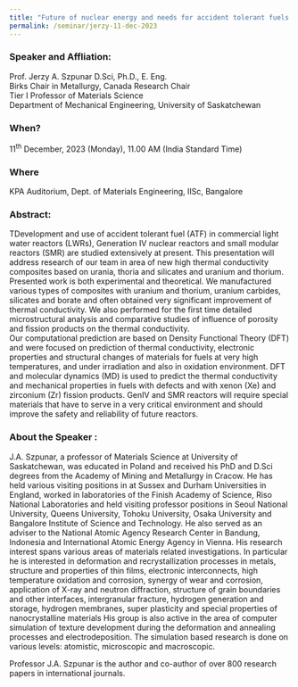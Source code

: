 ```yaml
---
title: "Future of nuclear energy and needs for accident tolerant fuels (11/12/23)"
permalink: /seminar/jerzy-11-dec-2023
---
```

### Speaker and Affliation:
Prof. Jerzy A. Szpunar D.Sci, Ph.D., E. Eng.<br>
Birks Chair in Metallurgy, Canada Research Chair<br>
Tier I  Professor of Materials Science<br>
Department of Mechanical Engineering, University of Saskatchewan

### When?
11<sup>th</sup> December, 2023 (Monday), 11.00 AM (India Standard Time)

### Where
KPA Auditorium, Dept. of Materials Engineering, IISc, Bangalore

### Abstract:
TDevelopment and use of accident tolerant fuel (ATF) in commercial light water reactors (LWRs), Generation IV nuclear reactors and small modular reactors (SMR) are studied extensively at present. This presentation will address research of our team in area of new high thermal conductivity composites based on urania, thoria and silicates and uranium and thorium. Presented work is both experimental and theoretical. We manufactured various types of composites with uranium and thorium, uranium carbides, silicates and borate and often obtained very significant improvement of thermal conductivity. We also performed for the first time detailed microstructural analysis and comparative studies of influence of porosity and fission products on the thermal conductivity.  
Our computational prediction are based on Density Functional Theory (DFT) and were focused on prediction of thermal conductivity, electronic properties and structural changes of materials for fuels at very high temperatures, and under irradiation and also in oxidation environment. DFT and molecular dynamics (MD) is used to predict the thermal conductivity and mechanical properties in fuels with defects and with xenon (Xe) and zirconium (Zr) fission products. GenIV and SMR reactors will require special materials that have to serve in a very critical environment and should improve the safety and reliability of future reactors.

### About the Speaker : 
J.A. Szpunar, a professor of Materials Science at University of Saskatchewan, was educated in Poland and received his PhD and D.Sci degrees from the Academy of Mining and Metallurgy in Cracow. He has held various visiting positions in at Sussex and Durham Universities in England, worked in laboratories of the Finish Academy of Science, Riso National Laboratories and held visiting professor positions in Seoul National University, Queens University, Tohoku University, Osaka University and Bangalore Institute of Science and Technology. He also served as an adviser to the National Atomic Agency Research Center in Bandung, Indonesia and International Atomic Energy Agency in Vienna. His research interest spans various areas of materials related investigations. In  particular  he  is interested in deformation and recrystallization processes in metals, structure and properties of thin films, electronic interconnects, high temperature oxidation and corrosion, synergy of wear and corrosion, application of X-ray and neutron diffraction, structure of grain boundaries and other interfaces,  intergranular fracture, hydrogen generation and storage, hydrogen membranes, super plasticity and special properties of  nanocrystalline materials His group is also active in the area of computer simulation of texture development during the deformation and annealing processes and electrodeposition. The simulation based research is  done on various levels: atomistic, microscopic and macroscopic. 

Professor J.A. Szpunar is the author and co-author of over 800 research papers in international journals. 